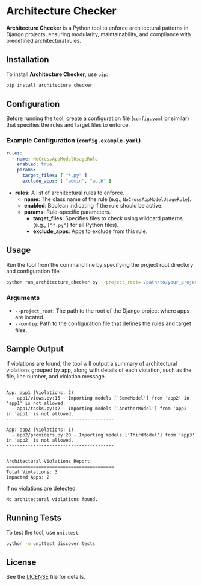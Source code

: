 # Architecture Checker

**Architecture Checker** is a Python tool to enforce architectural patterns in Django projects, ensuring modularity,
maintainability, and compliance with predefined architectural rules.

## Installation

To install **Architecture Checker**, use `pip`:

```bash
pip install architecture_checker
```

## Configuration

Before running the tool, create a configuration file (`config.yaml` or similar) that specifies the rules and target
files to enforce.

### Example Configuration (`config.example.yaml`)

```yaml
rules:
  - name: NoCrossAppModelUsageRule
    enabled: true
    params:
      target_files: [ "*.py" ]
      exclude_apps: [ "admin", "auth" ]
```

- **rules**: A list of architectural rules to enforce.
    - **name**: The class name of the rule (e.g., `NoCrossAppModelUsageRule`).
    - **enabled**: Boolean indicating if the rule should be active.
    - **params**: Rule-specific parameters.
        - **target_files**: Specifies files to check using wildcard patterns (e.g., `["*.py"]` for all Python files).
        - **exclude_apps**: Apps to exclude from this rule.

## Usage

Run the tool from the command line by specifying the project root directory and configuration file:

```bash
python run_architecture_checker.py --project_root='/path/to/your_project' --config=config.example.yaml
```

### Arguments

- `--project_root`: The path to the root of the Django project where apps are located.
- `--config`: Path to the configuration file that defines the rules and target files.

## Sample Output

If violations are found, the tool will output a summary of architectural violations grouped by app, along with details
of each violation, such as the file, line number, and violation message.

```plaintext

App: app1 (Violations: 2)
  - app1/views.py:15 - Importing models ['SomeModel'] from 'app2' in 'app1' is not allowed.
  - app1/tasks.py:42 - Importing models ['AnotherModel'] from 'app2' in 'app1' is not allowed.
----------------------------------------

App: app2 (Violations: 1)
  - app2/providers.py:20 - Importing models ['ThirdModel'] from 'app3' in 'app2' is not allowed.
----------------------------------------


Architectural Violations Report:
========================================
Total Violations: 3
Impacted Apps: 2

```

If no violations are detected:

```plaintext
No architectural violations found.
```

## Running Tests

To test the tool, use `unittest`:

```bash
python -m unittest discover tests
```

## License

See the [LICENSE](LICENSE) file for details.
